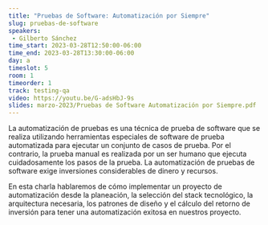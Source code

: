 ```yaml
---
title: "Pruebas de Software: Automatización por Siempre"
slug: pruebas-de-software
speakers:
 - Gilberto Sánchez
time_start: 2023-03-28T12:50:00-06:00
time_end: 2023-03-28T13:30:00-06:00
day: a
timeslot: 5
room: 1
timeorder: 1
track: testing-qa
video: https://youtu.be/G-adsHbJ-9s
slides: marzo-2023/Pruebas de Software Automatización por Siempre.pdf
---
```


La automatización de pruebas es una técnica de prueba de software que se realiza utilizando herramientas especiales de software de prueba automatizada para ejecutar un conjunto de casos de prueba. Por el contrario, la prueba manual es realizada por un ser humano que ejecuta cuidadosamente los pasos de la prueba. La automatización de pruebas de software exige inversiones considerables de dinero y recursos.

En esta charla hablaremos de cómo implementar un proyecto de automatización desde la planeación, la selección del stack tecnológico, la arquitectura necesaria, los patrones de diseño y el cálculo del retorno de inversión para tener una automatización exitosa en nuestros proyecto.
